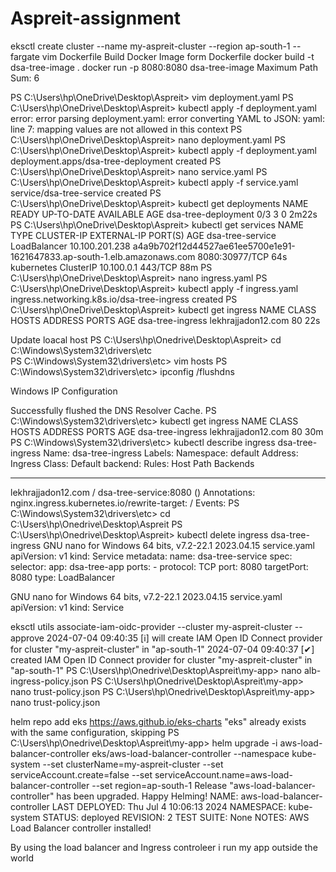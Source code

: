 # Aspreit-assignment
 eksctl create cluster --name my-aspreit-cluster --region ap-south-1 --fargate
  vim Dockerfile
Build Docker Image form Dockerfile
 docker build -t dsa-tree-image .
docker run -p 8080:8080 dsa-tree-image
Maximum Path Sum: 6

PS C:\Users\hp\OneDrive\Desktop\Aspreit> vim  deployment.yaml
PS C:\Users\hp\OneDrive\Desktop\Aspreit>  kubectl apply -f deployment.yaml
error: error parsing deployment.yaml: error converting YAML to JSON: yaml: line 7: mapping values are not allowed in this context
PS C:\Users\hp\OneDrive\Desktop\Aspreit> nano deployment.yaml
PS C:\Users\hp\OneDrive\Desktop\Aspreit>   kubectl apply -f deployment.yaml
deployment.apps/dsa-tree-deployment created
PS C:\Users\hp\OneDrive\Desktop\Aspreit> nano service.yaml
PS C:\Users\hp\OneDrive\Desktop\Aspreit> kubectl apply -f service.yaml
service/dsa-tree-service created
PS C:\Users\hp\OneDrive\Desktop\Aspreit> kubectl get deployments
NAME                  READY   UP-TO-DATE   AVAILABLE   AGE
dsa-tree-deployment   0/3     3            0           2m22s
PS C:\Users\hp\OneDrive\Desktop\Aspreit> kubectl get services
NAME               TYPE           CLUSTER-IP       EXTERNAL-IP                                                                PORT(S)          AGE
dsa-tree-service   LoadBalancer   10.100.201.238   a4a9b702f12d44527ae61ee5700e1e91-1621647833.ap-south-1.elb.amazonaws.com   8080:30977/TCP   64s
kubernetes         ClusterIP      10.100.0.1       <none>                                                                     443/TCP          88m
PS C:\Users\hp\OneDrive\Desktop\Aspreit> nano ingress.yaml
PS C:\Users\hp\OneDrive\Desktop\Aspreit> kubectl apply -f ingress.yaml
ingress.networking.k8s.io/dsa-tree-ingress created
PS C:\Users\hp\OneDrive\Desktop\Aspreit> kubectl get ingress
NAME               CLASS    HOSTS                ADDRESS   PORTS   AGE
dsa-tree-ingress   <none>   lekhrajjadon12.com             80      22s


Update loacal host 
PS C:\Users\hp\Onedrive\Desktop\Aspreit>  cd C:\Windows\System32\drivers\etc\
PS C:\Windows\System32\drivers\etc> vim hosts
PS C:\Windows\System32\drivers\etc> ipconfig /flushdns

Windows IP Configuration

Successfully flushed the DNS Resolver Cache.
PS C:\Windows\System32\drivers\etc> kubectl get ingress
NAME               CLASS    HOSTS                ADDRESS   PORTS   AGE
dsa-tree-ingress   <none>   lekhrajjadon12.com             80      30m
PS C:\Windows\System32\drivers\etc> kubectl describe ingress dsa-tree-ingress
Name:             dsa-tree-ingress
Labels:           <none>
Namespace:        default
Address:
Ingress Class:    <none>
Default backend:  <default>
Rules:
  Host                Path  Backends
  ----                ----  --------
  lekhrajjadon12.com
                      /   dsa-tree-service:8080 ()
Annotations:          nginx.ingress.kubernetes.io/rewrite-target: /
Events:               <none>
PS C:\Windows\System32\drivers\etc> cd C:\Users\hp\Onedrive\Desktop\Aspreit
PS C:\Users\hp\Onedrive\Desktop\Aspreit> kubectl delete ingress dsa-tree-ingress
  GNU nano for Windows 64 bits, v7.2-22.1 2023.04.15                       service.yaml
apiVersion: v1
kind: Service
metadata:
  name: dsa-tree-service
spec:
  selector:
    app: dsa-tree-app
  ports:
    - protocol: TCP
      port: 8080
      targetPort: 8080
  type: LoadBalancer

  GNU nano for Windows 64 bits, v7.2-22.1 2023.04.15 service.yaml
apiVersion: v1
kind: Service

 eksctl utils associate-iam-oidc-provider --cluster my-aspreit-cluster --approve
2024-07-04 09:40:35 [ℹ]  will create IAM Open ID Connect provider for cluster "my-aspreit-cluster" in "ap-south-1"
2024-07-04 09:40:37 [✔]  created IAM Open ID Connect provider for cluster "my-aspreit-cluster" in "ap-south-1"
PS C:\Users\hp\Onedrive\Desktop\Aspreit\my-app> nano alb-ingress-policy.json
PS C:\Users\hp\Onedrive\Desktop\Aspreit\my-app> nano trust-policy.json
PS C:\Users\hp\Onedrive\Desktop\Aspreit\my-app> nano trust-policy.json

helm repo add eks https://aws.github.io/eks-charts
"eks" already exists with the same configuration, skipping
PS C:\Users\hp\Onedrive\Desktop\Aspreit\my-app> helm upgrade -i aws-load-balancer-controller eks/aws-load-balancer-controller --namespace kube-system --set clusterName=my-aspreit-cluster   --set serviceAccount.create=false  --set serviceAccount.name=aws-load-balancer-controller --set region=ap-south-1
Release "aws-load-balancer-controller" has been upgraded. Happy Helming!
NAME: aws-load-balancer-controller
LAST DEPLOYED: Thu Jul  4 10:06:13 2024
NAMESPACE: kube-system
STATUS: deployed
REVISION: 2
TEST SUITE: None
NOTES:
AWS Load Balancer controller installed!

By using the load balancer and Ingress controleer i run my app outside the world 


 


